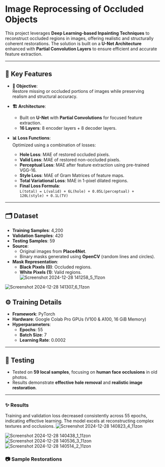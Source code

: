 # **Image Reprocessing of Occluded Objects**

This project leverages **Deep Learning-based Inpainting Techniques** to reconstruct occluded regions in images, offering realistic and structurally coherent restorations. The solution is built on a **U-Net Architecture** enhanced with **Partial Convolution Layers** to ensure efficient and accurate feature extraction.

---

## **🌟 Key Features**

- **🎯 Objective**:  
  Restore missing or occluded portions of images while preserving realism and structural accuracy.

- **🏗️ Architecture**:  
  - Built on **U-Net** with **Partial Convolutions** for focused feature extraction.  
  - **16 Layers**: 8 encoder layers + 8 decoder layers.  

- **📊 Loss Functions**:  
  Optimized using a combination of losses:  
  - **Hole Loss**: MAE of restored occluded pixels.  
  - **Valid Loss**: MAE of restored non-occluded pixels.  
  - **Perceptual Loss**: MAE after feature extraction using pre-trained VGG-16.  
  - **Style Loss**: MAE of Gram Matrices of feature maps.  
  - **Total Variational Loss**: MAE in 1-pixel dilated regions.  
  - **Final Loss Formula**:  
    `L(total) = L(valid) + 6L(hole) + 0.05L(perceptual) + 120L(style) + 0.1L(TV)`  

---

## **🗂️ Dataset**

- **Training Samples**: 4,200  
- **Validation Samples**: 420  
- **Testing Samples**: 59  
- **Source**:  
  - Original images from **Place4Net**.  
  - Binary masks generated using **OpenCV** (random lines and circles).  
- **Mask Representation**:  
  - **Black Pixels (0)**: Occluded regions.  
  - **White Pixels (1)**: Valid regions.  
![Screenshot 2024-12-28 141258_5_11zon](https://github.com/user-attachments/assets/115336b8-0a71-4bfc-bd7e-346b846c305c)

![Screenshot 2024-12-28 141307_6_11zon](https://github.com/user-attachments/assets/69ef70ab-3e52-4388-842d-5c20506d1e81)


## **⚙️ Training Details**

- **Framework**: PyTorch  
- **Hardware**: Google Colab Pro GPUs (V100 & A100, 16 GiB Memory)  
- **Hyperparameters**:  
  - **Epochs**: 55  
  - **Batch Size**: 7  
  - **Learning Rate**: 0.0002  

---

## **🧪 Testing**

- Tested on **59 local samples**, focusing on **human face occlusions** in old photos.  
- Results demonstrate **effective hole removal** and **realistic image restoration**.

---

### **✨ Results**

Training and validation loss decreased consistently across 55 epochs, indicating effective learning. The model excels at reconstructing complex textures and occlusions.
![Screenshot 2024-12-28 140823_4_11zon](https://github.com/user-attachments/assets/69fa2673-888d-4cde-988c-499dffd66400)

![Screenshot 2024-12-28 140438_1_11zon](https://github.com/user-attachments/assets/0db31e5d-5e54-442e-8700-21a749d95560)
![Screenshot 2024-12-28 140536_3_11zon](https://github.com/user-attachments/assets/a015405d-834f-4c05-9f73-021036fb364b)
![Screenshot 2024-12-28 140514_2_11zon](https://github.com/user-attachments/assets/2d52aa3f-6f5e-41e7-abd3-a758af3231e1)


### **📷 Sample Restorations**



